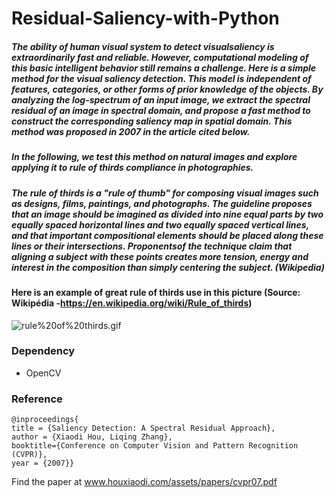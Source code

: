 # Residual-Saliency-with-Python

##### The ability of human visual system to detect visualsaliency is extraordinarily fast and reliable. However, computational modeling of this basic intelligent behavior still remains a challenge. Here is a simple method for the visual saliency detection. This model is independent of features, categories, or other forms of prior knowledge of the objects. By analyzing the log-spectrum of an input image, we extract the spectral residual of an image in spectral domain, and propose a fast method to construct the corresponding saliency map in spatial domain. This method was proposed in 2007 in the article cited below.

##### In the following, we test this method on natural images and explore applying it to rule of thirds compliance in photographies.

##### The rule of thirds is a "rule of thumb" for composing visual images such as designs, films, paintings, and photographs. The guideline proposes that an image should be imagined as divided into nine equal parts by two equally spaced horizontal lines and two equally spaced vertical lines, and that important compositional elements should be placed along these lines or their intersections. Proponentsof the technique claim that aligning a subject with these points creates more tension, energy and interest in the composition than simply centering the subject. (Wikipedia)


#### Here is an example of great rule of thirds use in this picture (Source: Wikipédia -https://en.wikipedia.org/wiki/Rule_of_thirds)
![rule%20of%20thirds.gif](attachment:rule%20of%20thirds.gif)

### Dependency
- OpenCV

### Reference
```
@inproceedings{
title = {Saliency Detection: A Spectral Residual Approach},
author = {Xiaodi Hou, Liqing Zhang},
booktitle={Conference on Computer Vision and Pattern Recognition (CVPR)},
year = {2007}}
```
Find the paper at www.houxiaodi.com/assets/papers/cvpr07.pdf


